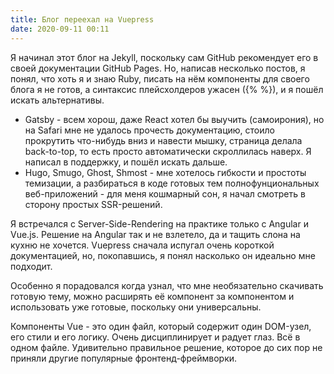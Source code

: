 ```yaml
---
title: Блог переехал на Vuepress
date: 2020-09-11 00:11
---
```


Я начинал этот блог на Jekyll, поскольку сам GitHub рекомендует его в своей документации GitHub Pages. Но, написав несколько постов, я понял, что хоть я и знаю Ruby, писать на нём компоненты для своего блога я не готов, а синтаксис плейсхолдеров ужасен ({% %}), и я пошёл искать альтернативы.

- Gatsby - всем хорош, даже React хотел бы выучить (самоирония), но на Safari мне не удалось прочесть документацию, стоило прокрутить что-нибудь вниз и навести мышку, страница делала back-to-top, то есть просто автоматически скроллилась наверх. Я написал в поддержку, и пошёл искать дальше.
- Hugo, Smugo, Ghost, Shmost - мне хотелось гибкости и простоты темизации, а разбираться в коде готовых тем полнофунциональных веб-приложений - для меня кошмарный сон, я начал смотреть в сторону простых SSR-решений.

Я встречался с Server-Side-Rendering на практике только с Angular и Vue.js. Решение на Angular так и не взлетело, да и тащить слона на кухню не хочется. Vuepress сначала испугал очень короткой документацией, но, покопавшись, я понял насколько он идеально мне подходит. 

Особенно я порадовался когда узнал, что мне необязательно скачивать готовую тему, можно расширять её компонент за компонентом и использовать уже готовые, поскольку они универсальны.

Компоненты Vue - это один файл, который содержит один DOM-узел, его стили и его логику. Очень дисциплинирует и радует глаз. Всё в одном файле. Удивительно правильное решение, которое до сих пор не приняли другие популярные фронтенд-фреймворки.
